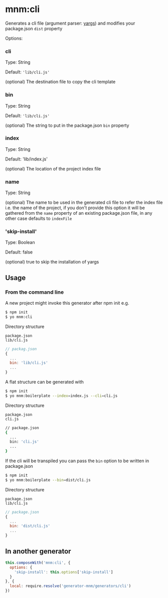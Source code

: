 # mnm:cli

Generates a cli file (argument parser: [yargs](https://github.com/bcoe/yargs)) and modifies your package.json `dist` property 

Options:

### cli

Type: String

Default: `'lib/cli.js'`

(optional) The destination file to copy the cli template

### bin

Type: String

Default: `'lib/cli.js'`

(optional) The string to put in the package.json `bin` property

### index 

Type: String

Default: 'lib/index.js'

(optional) The location of the project index file

### name

Type: String

(optional) The name to be used in the generated cli file to refer the index file i.e. the name of the project, if you don't provide this option it will be gathered from the `name` property of an existing package.json file, in any other case defaults to `indexFile`

### 'skip-install'

Type: Boolean

Default: false

(optional) true to skip the installation of yargs

## Usage

### From the command line

A new project might invoke this generator after npm init e.g.

```sh
$ npm init
$ yo mnm:cli
```

Directory structure

```
package.json
lib/cli.js
```

```js
// packag.json
{
  ...
  bin: 'lib/cli.js'
  ...
}
```

A flat structure can be generated with

```sh
$ npm init
$ yo mnm:boilerplate --index=index.js --cli=cli.js 
```

Directory structure

```
package.json
cli.js
```

```sh
// package.json
{
  ...
  bin: 'cli.js'
  ...
}
```

If the cli will be transpiled you can pass the `bin` option to be written in
package.json

```sh
$ npm init
$ yo mnm:boilerplate --bin=dist/cli.js
```

Directory structure

```
package.json
lib/cli.js
```

```js
// package.json
{
  ...
  bin: 'dist/cli.js'
  ...
}
```

## In another generator

```js
this.composeWith('mnm:cli', {
  options: {
    'skip-install': this.options['skip-install']
  }
}, {
  local: require.resolve('generator-mnm/generators/cli')
})
```

